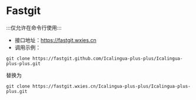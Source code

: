 # Fastgit

:::仅允许在命令行使用:::

- 接口地址：https://fastgit.wxies.cn
- 调用示例：

```git
git clone https://fastgit.github.com/Icalingua-plus-plus/Icalingua-plus-plus.git
```

替换为

```git
git clone https://fastgit.wxies.cn/Icalingua-plus-plus/Icalingua-plus-plus.git
```
